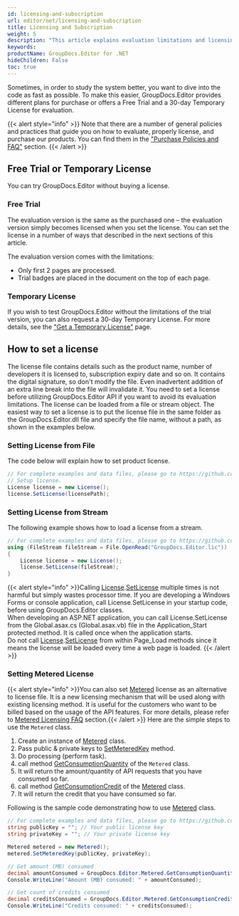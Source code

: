```yaml
---
id: licensing-and-subscription
url: editor/net/licensing-and-subscription
title: Licensing and Subscription
weight: 5
description: "This article explains evaluation limitations and licensing of GroupDocs.Editor for .NET"
keywords: 
productName: GroupDocs.Editor for .NET
hideChildren: False
toc: true
---
```


Sometimes, in order to study the system better, you want to dive into the code as fast as possible. To make this easier, GroupDocs.Editor provides different plans for purchase or offers a Free Trial and a 30-day Temporary License for evaluation.

{{< alert style="info" >}}
Note that there are a number of general policies and practices that guide you on how to evaluate, properly license, and purchase our products. You can find them in the ["Purchase Policies and FAQ"](https://purchase.groupdocs.com/policies) section.
{{< /alert >}}

## Free Trial or Temporary License

You can try GroupDocs.Editor without buying a license.

### Free Trial

The evaluation version is the same as the purchased one – the evaluation version simply becomes licensed when you set the license. You can set the license in a number of ways that described in the next sections of this article.

The evaluation version comes with the limitations:

- Only first 2 pages are processed.
- Trial badges are placed in the document on the top of each page.

### Temporary License

If you wish to test GroupDocs.Editor without the limitations of the trial version, you can also request a 30-day Temporary License. For more details, see the ["Get a Temporary License"](https://purchase.groupdocs.com/temporary-license) page.

## How to set a license

The license file contains details such as the product name, number of developers it is licensed to, subscription expiry date and so on. It contains the digital signature, so don't modify the file. Even inadvertent addition of an extra line break into the file will invalidate it. You need to set a license before utilizing GroupDocs.Editor API if you want to avoid its evaluation limitations.
The license can be loaded from a file or stream object. The easiest way to set a license is to put the license file in the same folder as the GroupDocs.Editor.dll file and specify the file name, without a path, as shown in the examples below.

### Setting License from File

The code below will explain how to set product license.

```csharp
// For complete examples and data files, please go to https://github.com/groupdocs-editor/GroupDocs.Editor-for-.NET
// Setup license.
License license = new License();
license.SetLicense(licensePath);
```

### Setting License from Stream

The following example shows how to load a license from a stream.

```csharp
// For complete examples and data files, please go to https://github.com/groupdocs-editor/GroupDocs.Editor-for-.NET
using (FileStream fileStream = File.OpenRead("GroupDocs.Editor.lic"))
{
    License license = new License();
    license.SetLicense(fileStream);
}
```

{{< alert style="info" >}}Calling [License](https://apireference.groupdocs.com/net/editor/groupdocs.editor/license).[SetLicense](https://apireference.groupdocs.com/net/editor/groupdocs.editor/license/methods/setlicense) multiple times is not harmful but simply wastes processor time. If you are developing a Windows Forms or console application, call License.SetLicense in your startup code, before using GroupDocs.Editor classes.  
When developing an ASP.NET application, you can call License.SetLicense from the Global.asax.cs (Global.asax.vb) file in the Application\_Start protected method. It is called once when the application starts.  
Do not call [License](https://apireference.groupdocs.com/net/editor/groupdocs.editor/license).[SetLicense](https://apireference.groupdocs.com/net/editor/groupdocs.editor/license/methods/setlicense) from within Page\_Load methods since it means the license will be loaded every time a web page is loaded.
{{< /alert >}}

### Setting Metered License

{{< alert style="info" >}}You can also set [Metered](https://apireference.groupdocs.com/net/editor/groupdocs.editor/metered) license as an alternative to license file. It is a new licensing mechanism that will be used along with existing licensing method. It is useful for the customers who want to be billed based on the usage of the API features. For more details, please refer to [Metered Licensing FAQ](https://purchase.groupdocs.com/faqs/licensing/metered) section.{{< /alert >}}
Here are the simple steps to use the `Metered` class.

1. Create an instance of [Metered](https://apireference.groupdocs.com/net/editor/groupdocs.editor/metered) class.
2. Pass public & private keys to [SetMeteredKey](https://apireference.groupdocs.com/net/editor/groupdocs.editor/metered/methods/setmeteredkey) method.
3. Do processing (perform task).
4. call method [GetConsumptionQuantity](https://apireference.groupdocs.com/net/editor/groupdocs.editor/metered/methods/getconsumptionquantity) of the `Metered` class.
5. It will return the amount/quantity of API requests that you have consumed so far.
6. call method [GetConsumptionCredit](https://apireference.groupdocs.com/net/editor/groupdocs.editor/metered/methods/getconsumptioncredit) of the [Metered](https://apireference.groupdocs.com/net/editor/groupdocs.editor/metered) class.
7. It will return the credit that you have consumed so far.

Following is the sample code demonstrating how to use [Metered](https://apireference.groupdocs.com/net/editor/groupdocs.editor/metered) class.

```csharp
// For complete examples and data files, please go to https://github.com/groupdocs-editor/GroupDocs.Editor-for-.NET
string publicKey = ""; // Your public license key
string privateKey = ""; // Your private license key

Metered metered = new Metered();
metered.SetMeteredKey(publicKey, privateKey);

// Get amount (MB) consumed
decimal amountConsumed = GroupDocs.Editor.Metered.GetConsumptionQuantity();
Console.WriteLine("Amount (MB) consumed: " + amountConsumed);

// Get count of credits consumed
decimal creditsConsumed = GroupDocs.Editor.Metered.GetConsumptionCredit();
Console.WriteLine("Credits consumed: " + creditsConsumed);
```
